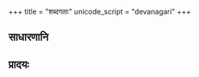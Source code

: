 +++
title = "शब्दगताः"
unicode_script = "devanagari"
+++

## साधारणानि
<div class="spreadsheet" src="../shabda-gatAH.json5"></div>

## प्रादयः
<div class="spreadsheet" src="../prAdayaH.json5"></div>
